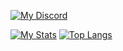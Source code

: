 [![My Discord](https://discord.c99.nl/widget/theme-1/733603569843961858.png)](#)

[![My Stats](https://github-readme-stats.vercel.app/api?username=Geldlambo&theme=react&show_icons=true&hide_border=true&title_color=2c98ff&icon_color=2c98ff&bg_color=0d1117&count_private=true)](#)
[![Top Langs](https://github-readme-stats.vercel.app/api/top-langs/?username=Geldlambo&layout=compact&theme=react&show_icons=true&hide_border=true&title_color=2c98ff&icon_color=2c98ff&bg_color=0d1117)](#)
<br><br>
